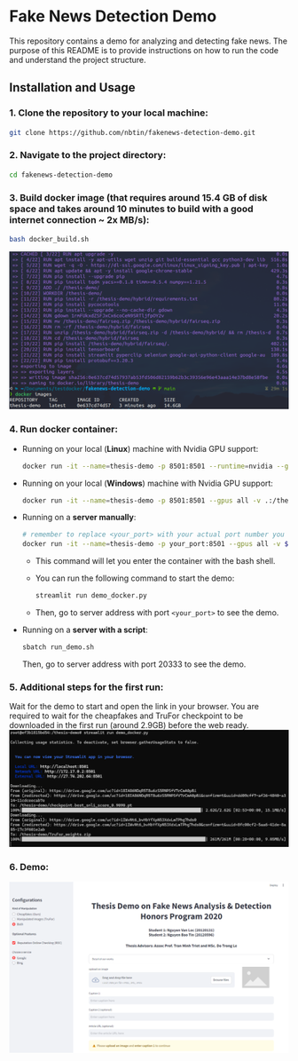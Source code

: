 # Fake News Detection Demo

This repository contains a demo for analyzing and detecting fake news. The purpose of this README is to provide instructions on how to run the code and understand the project structure.

## Installation and Usage

### 1. Clone the repository to your local machine:

```bash
git clone https://github.com/nbtin/fakenews-detection-demo.git
```

### 2. Navigate to the project directory:

```bash
cd fakenews-detection-demo
```

### 3. Build docker image (that requires around 15.4 GB of disk space and takes around 10 minutes to build with a good internet connection ~ 2x MB/s):

```bash
bash docker_build.sh
```
<img src="assets/build_dockerimage.png">

### 4. Run docker container:
- Running on your local (**Linux**) machine with Nvidia GPU support:

    ```bash
    docker run -it --name=thesis-demo -p 8501:8501 --runtime=nvidia --gpus all -v $(realpath ./):/thesis-demo/ thesis-demo bash
    
    ```
- Running on your local (**Windows**) machine with Nvidia GPU support:

    ```bash
    docker run -it --name=thesis-demo -p 8501:8501 --gpus all -v .:/thesis-demo/ thesis-demo bash
    ```
- Running on a **server manually**:

    ```bash
    # remember to replace <your_port> with your actual port number you want to map to the container port 8501.
    docker run -it --name=thesis-demo -p your_port:8501 --gpus all -v $(realpath ./):/thesis-demo/ thesis-demo bash
    ```

    - This command will let you enter the container with the bash shell. 
    
    - You can run the following command to start the demo:
    
        ```bash
        streamlit run demo_docker.py
        ```
    - Then, go to server address with port `<your_port>` to see the demo.

- Running on a **server with a script**:

    ```bash
    sbatch run_demo.sh
    ```
    Then, go to server address with port 20333 to see the demo.
### 5. Additional steps for the first run:
Wait for the demo to start and open the link in your browser. You are required to wait for the cheapfakes and TruFor checkpoint to be downloaded in the first run (around 2.9GB) before the web ready.
<img src="assets/download_checkpoints.png">

### 6. Demo:
<img src="assets/demo.png">